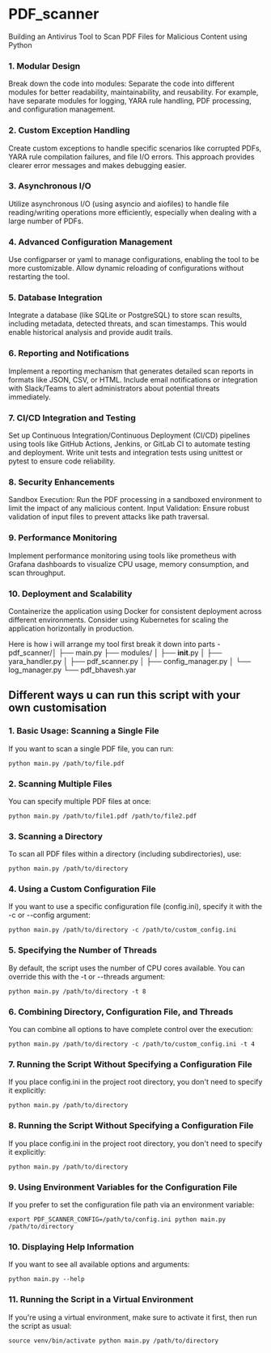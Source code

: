 # PDF_scanner
Building an Antivirus Tool to Scan PDF Files for Malicious Content using Python 

### 1. Modular Design
Break down the code into modules: Separate the code into different modules for better readability, maintainability, and reusability. For example, have separate modules for logging, YARA rule handling, PDF processing, and configuration management.
### 2. Custom Exception Handling
Create custom exceptions to handle specific scenarios like corrupted PDFs, YARA rule compilation failures, and file I/O errors. This approach provides clearer error messages and makes debugging easier.
### 3. Asynchronous I/O
Utilize asynchronous I/O (using asyncio and aiofiles) to handle file reading/writing operations more efficiently, especially when dealing with a large number of PDFs.
### 4. Advanced Configuration Management
Use configparser or yaml to manage configurations, enabling the tool to be more customizable.
Allow dynamic reloading of configurations without restarting the tool.
### 5. Database Integration
Integrate a database (like SQLite or PostgreSQL) to store scan results, including metadata, detected threats, and scan timestamps.
This would enable historical analysis and provide audit trails.
### 6. Reporting and Notifications
Implement a reporting mechanism that generates detailed scan reports in formats like JSON, CSV, or HTML.
Include email notifications or integration with Slack/Teams to alert administrators about potential threats immediately.
### 7. CI/CD Integration and Testing
Set up Continuous Integration/Continuous Deployment (CI/CD) pipelines using tools like GitHub Actions, Jenkins, or GitLab CI to automate testing and deployment.
Write unit tests and integration tests using unittest or pytest to ensure code reliability.
### 8. Security Enhancements
Sandbox Execution: Run the PDF processing in a sandboxed environment to limit the impact of any malicious content.
Input Validation: Ensure robust validation of input files to prevent attacks like path traversal.
### 9. Performance Monitoring
Implement performance monitoring using tools like prometheus with Grafana dashboards to visualize CPU usage, memory consumption, and scan throughput.
### 10. Deployment and Scalability
Containerize the application using Docker for consistent deployment across different environments.
Consider using Kubernetes for scaling the application horizontally in production.


Here is how i will arrange my tool first break it down into parts -
pdf_scanner/│
         ├── main.py 
         ├── modules/ 
         │ 	├── __init__.py │ 
├── yara_handler.py │
 ├── pdf_scanner.py │
 ├── config_manager.py │ 
 └── log_manager.py 
         └── pdf_bhavesh.yar 
 

## Different ways u can run this script with your own customisation
### 1. Basic Usage: Scanning a Single File
If you want to scan a single PDF file, you can run:

`python main.py /path/to/file.pdf`

### 2. Scanning Multiple Files
You can specify multiple PDF files at once:

`python main.py /path/to/file1.pdf /path/to/file2.pdf`

### 3. Scanning a Directory
To scan all PDF files within a directory (including subdirectories), use:

`python main.py /path/to/directory`

### 4. Using a Custom Configuration File
If you want to use a specific configuration file (config.ini), specify it with the -c or --config argument:

`python main.py /path/to/directory -c /path/to/custom_config.ini`

### 5. Specifying the Number of Threads
By default, the script uses the number of CPU cores available. You can override this with the -t or --threads argument:

`python main.py /path/to/directory -t 8`

### 6. Combining Directory, Configuration File, and Threads
You can combine all options to have complete control over the execution:

`python main.py /path/to/directory -c /path/to/custom_config.ini -t 4`

### 7. Running the Script Without Specifying a Configuration File
If you place config.ini in the project root directory, you don't need to specify it explicitly:

`python main.py /path/to/directory`

### 8. Running the Script Without Specifying a Configuration File
If you place config.ini in the project root directory, you don't need to specify it explicitly:

`python main.py /path/to/directory`

### 9. Using Environment Variables for the Configuration File
If you prefer to set the configuration file path via an environment variable:

`export PDF_SCANNER_CONFIG=/path/to/config.ini
python main.py /path/to/directory`

### 10. Displaying Help Information
If you want to see all available options and arguments:

`python main.py --help`

### 11. Running the Script in a Virtual Environment
If you're using a virtual environment, make sure to activate it first, then run the script as usual:

`source venv/bin/activate
python main.py /path/to/directory`

